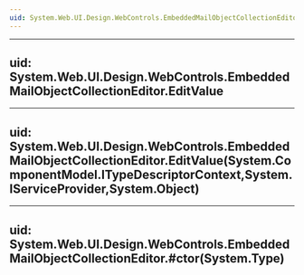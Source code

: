 ```yaml
---
uid: System.Web.UI.Design.WebControls.EmbeddedMailObjectCollectionEditor
---
```


---
uid: System.Web.UI.Design.WebControls.EmbeddedMailObjectCollectionEditor.EditValue
---

---
uid: System.Web.UI.Design.WebControls.EmbeddedMailObjectCollectionEditor.EditValue(System.ComponentModel.ITypeDescriptorContext,System.IServiceProvider,System.Object)
---

---
uid: System.Web.UI.Design.WebControls.EmbeddedMailObjectCollectionEditor.#ctor(System.Type)
---
